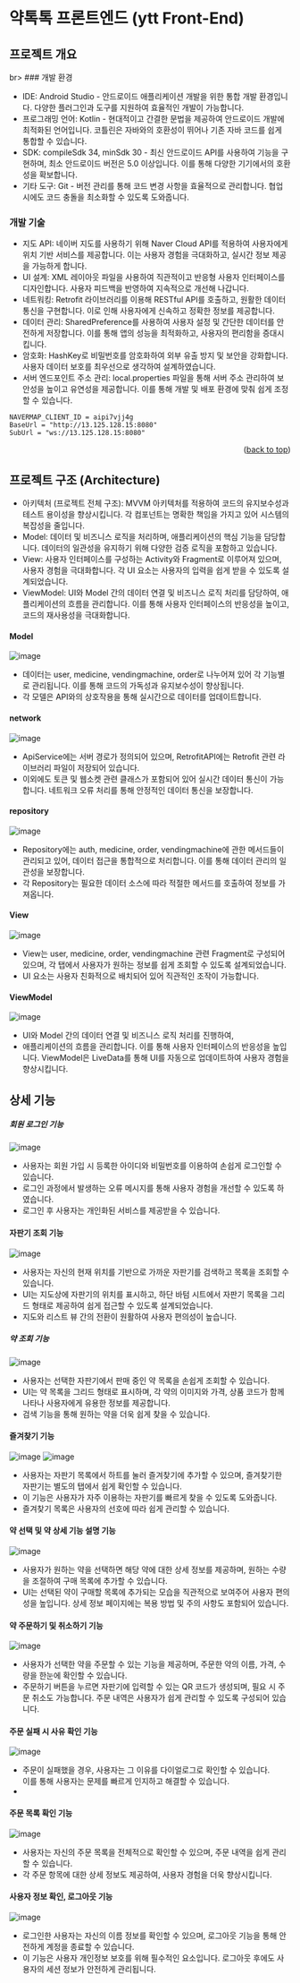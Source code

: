 # 약톡톡 프론트엔드 (ytt Front-End)

<!-- ABOUT THE PROJECT -->
## 프로젝트 개요

br> ### 개발 환경 <br>
- IDE: Android Studio - 안드로이드 애플리케이션 개발을 위한 통합 개발 환경입니다. 다양한 플러그인과 도구를 지원하여 효율적인 개발이 가능합니다.
- 프로그래밍 언어: Kotlin - 현대적이고 간결한 문법을 제공하여 안드로이드 개발에 최적화된 언어입니다. 코틀린은 자바와의 호환성이 뛰어나 기존 자바 코드를 쉽게 통합할 수 있습니다.
- SDK: compileSdk 34, minSdk 30 - 최신 안드로이드 API를 사용하여 기능을 구현하며, 최소 안드로이드 버전은 5.0 이상입니다. 이를 통해 다양한 기기에서의 호환성을 확보합니다.
- 기타 도구: Git - 버전 관리를 통해 코드 변경 사항을 효율적으로 관리합니다. 협업 시에도 코드 충돌을 최소화할 수 있도록 도와줍니다.


### 개발 기술

- 지도 API: 네이버 지도를 사용하기 위해 Naver Cloud API를 적용하여 사용자에게 위치 기반 서비스를 제공합니다. 이는 사용자 경험을 극대화하고, 실시간 정보 제공을 가능하게 합니다.
- UI 설계: XML 레이아웃 파일을 사용하여 직관적이고 반응형 사용자 인터페이스를 디자인합니다. 사용자 피드백을 반영하여 지속적으로 개선해 나갑니다.
- 네트워킹: Retrofit 라이브러리를 이용해 RESTful API를 호출하고, 원활한 데이터 통신을 구현합니다. 이로 인해 사용자에게 신속하고 정확한 정보를 제공합니다.
- 데이터 관리: SharedPreference를 사용하여 사용자 설정 및 간단한 데이터를 안전하게 저장합니다. 이를 통해 앱의 성능을 최적화하고, 사용자의 편리함을 증대시킵니다.
- 암호화: HashKey로 비밀번호를 암호화하여 외부 유출 방지 및 보안을 강화합니다. 사용자 데이터 보호를 최우선으로 생각하여 설계하였습니다.
- 서버 엔드포인트 주소 관리: local.properties 파일을 통해 서버 주소 관리하여 보안성을 높이고 유연성을 제공합니다. 이를 통해 개발 및 배포 환경에 맞춰 쉽게 조정할 수 있습니다.
```
NAVERMAP_CLIENT_ID = aipi7vjj4g
BaseUrl = "http://13.125.128.15:8080"
SubUrl = "ws://13.125.128.15:8080"
```
<p align="right">(<a href="#프로젝트-개요">back to top</a>)</p>

## 프로젝트 구조 (Architecture)
- 아키텍처 (프로젝트 전체 구조): MVVM 아키텍처를 적용하여 코드의 유지보수성과 테스트 용이성을 향상시킵니다. 각 컴포넌트는 명확한 책임을 가지고 있어 시스템의 복잡성을 줄입니다.
- Model: 데이터 및 비즈니스 로직을 처리하며, 애플리케이션의 핵심 기능을 담당합니다. 데이터의 일관성을 유지하기 위해 다양한 검증 로직을 포함하고 있습니다.
- View: 사용자 인터페이스를 구성하는 Activity와 Fragment로 이루어져 있으며, 사용자 경험을 극대화합니다. 각 UI 요소는 사용자의 입력을 쉽게 받을 수 있도록 설계되었습니다.
- ViewModel: UI와 Model 간의 데이터 연결 및 비즈니스 로직 처리를 담당하여, 애플리케이션의 흐름을 관리합니다. 이를 통해 사용자 인터페이스의 반응성을 높이고, 코드의 재사용성을 극대화합니다.

#### Model
![image](https://github.com/user-attachments/assets/c6886721-c1b0-4e91-9859-ffd60df6b158)
- 데이터는 user, medicine, vendingmachine, order로 나누어져 있어 각 기능별로 관리됩니다. 이를 통해 코드의 가독성과 유지보수성이 향상됩니다. 
- 각 모델은 API와의 상호작용을 통해 실시간으로 데이터를 업데이트합니다.
#### network
![image](https://github.com/user-attachments/assets/ce91867b-d9fc-44c1-ab6e-0df281f43d83)
- ApiService에는 서버 경로가 정의되어 있으며, RetrofitAPI에는 Retrofit 관련 라이브러리 파일이 저장되어 있습니다.
- 이외에도 토큰 및 웹소켓 관련 클래스가 포함되어 있어 실시간 데이터 통신이 가능합니다. 네트워크 오류 처리를 통해 안정적인 데이터 통신을 보장합니다.

#### repository
![image](https://github.com/user-attachments/assets/756bd6c5-f9da-4cc2-8180-91b672959aa2)
- Repository에는 auth, medicine, order, vendingmachine에 관한 메서드들이 관리되고 있어, 데이터 접근을 통합적으로 처리합니다. 이를 통해 데이터 관리의 일관성을 보장합니다. 
- 각 Repository는 필요한 데이터 소스에 따라 적절한 메서드를 호출하여 정보를 가져옵니다.

#### View
![image](https://github.com/user-attachments/assets/3ca8dd91-915a-478a-aea5-91764b6ee56a)
- View는 user, medicine, order, vendingmachine 관련 Fragment로 구성되어 있으며, 각 탭에서 사용자가 원하는 정보를 쉽게 조회할 수 있도록 설계되었습니다. 
- UI 요소는 사용자 친화적으로 배치되어 있어 직관적인 조작이 가능합니다.

#### ViewModel
![image](https://github.com/user-attachments/assets/d65d18c6-9eef-4809-918e-f071d3a6ead3)
- UI와 Model 간의 데이터 연결 및 비즈니스 로직 처리를 진행하여, 
- 애플리케이션의 흐름을 관리합니다. 이를 통해 사용자 인터페이스의 반응성을 높입니다. ViewModel은 LiveData를 통해 UI를 자동으로 업데이트하여 사용자 경험을 향상시킵니다.


## 상세 기능

##### 회원 로그인 기능

![image](https://github.com/user-attachments/assets/fb0830c7-c9a9-4161-8b3d-296d5f5e9dc1)

- 사용자는 회원 가입 시 등록한 아이디와 비밀번호를 이용하여 손쉽게 로그인할 수 있습니다.
- 로그인 과정에서 발생하는 오류 메시지를 통해 사용자 경험을 개선할 수 있도록 하였습니다.
- 로그인 후 사용자는 개인화된 서비스를 제공받을 수 있습니다.

#### 자판기 조회 기능

![image](https://github.com/user-attachments/assets/f4c2dfa7-ea9e-4413-9622-803e409e1a9d)

- 사용자는 자신의 현재 위치를 기반으로 가까운 자판기를 검색하고 목록을 조회할 수 있습니다.
- UI는 지도상에 자판기의 위치를 표시하고, 하단 바텀 시트에서 자판기 목록을 그리드 형태로 제공하여 쉽게 접근할 수 있도록 설계되었습니다. 
- 지도와 리스트 뷰 간의 전환이 원활하여 사용자 편의성이 높습니다.


##### 약 조회 기능

![image](https://github.com/user-attachments/assets/10b06f97-9cb1-43ad-9883-8f580f31443d)

- 사용자는 선택한 자판기에서 판매 중인 약 목록을 손쉽게 조회할 수 있습니다.
- UI는 약 목록을 그리드 형태로 표시하며, 각 약의 이미지와 가격, 상품 코드가 함께 나타나 사용자에게 유용한 정보를 제공합니다. 
- 검색 기능을 통해 원하는 약을 더욱 쉽게 찾을 수 있습니다.

#### 즐겨찾기 기능
![image](https://github.com/user-attachments/assets/67814b99-8b01-4bd3-a2e4-9f4fce276512)
![image](https://github.com/user-attachments/assets/b2536a5c-9b53-47b1-b803-6f80fce09fd8)

- 사용자는 자판기 목록에서 하트를 눌러 즐겨찾기에 추가할 수 있으며, 즐겨찾기한 자판기는 별도의 탭에서 쉽게 확인할 수 있습니다.
- 이 기능은 사용자가 자주 이용하는 자판기를 빠르게 찾을 수 있도록 도와줍니다.
- 즐겨찾기 목록은 사용자의 선호에 따라 쉽게 관리할 수 있습니다.


#### 약 선택 및 약 상세 기능 설명 기능

![image](https://github.com/user-attachments/assets/1ef2417a-f9b4-4f72-a807-4cf9bbb97612)
- 사용자가 원하는 약을 선택하면 해당 약에 대한 상세 정보를 제공하며, 원하는 수량을 조절하여 구매 목록에 추가할 수 있습니다.
- UI는 선택된 약이 구매할 목록에 추가되는 모습을 직관적으로 보여주어 사용자 편의성을 높입니다. 상세 정보 페이지에는 복용 방법 및 주의 사항도 포함되어 있습니다.

#### 약 주문하기 및 취소하기 기능

![image](https://github.com/user-attachments/assets/193652aa-bb4d-4901-88cd-39955200bf69)
- 사용자가 선택한 약을 주문할 수 있는 기능을 제공하며, 주문한 약의 이름, 가격, 수량을 한눈에 확인할 수 있습니다.
- 주문하기 버튼을 누르면 자판기에 입력할 수 있는 QR 코드가 생성되며, 필요 시 주문 취소도 가능합니다. 주문 내역은 사용자가 쉽게 관리할 수 있도록 구성되어 있습니다.

#### 주문 실패 시 사유 확인 기능
![image](https://github.com/user-attachments/assets/6c61b66a-f923-4ebb-a10c-706fdcf52327)
- 주문이 실패했을 경우, 사용자는 그 이유를 다이얼로그로 확인할 수 있습니다.   
이를 통해 사용자는 문제를 빠르게 인지하고 해결할 수 있습니다.
- 
#### 주문 목록 확인 기능

![image](https://github.com/user-attachments/assets/61ab7178-897b-40bc-8c3f-2782fb40b7e2)
- 사용자는 자신의 주문 목록을 전체적으로 확인할 수 있으며, 주문 내역을 쉽게 관리할 수 있습니다.
- 각 주문 항목에 대한 상세 정보도 제공하여, 사용자 경험을 더욱 향상시킵니다.


#### 사용자 정보 확인, 로그아웃 기능

![image](https://github.com/user-attachments/assets/904fd24a-b5fc-4f0c-9556-5599ab95de77)
- 로그인한 사용자는 자신의 이름 정보를 확인할 수 있으며, 로그아웃 기능을 통해 안전하게 계정을 종료할 수 있습니다.
- 이 기능은 사용자 개인정보 보호를 위해 필수적인 요소입니다. 로그아웃 후에도 사용자의 세션 정보가 안전하게 관리됩니다.
